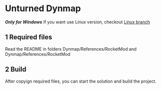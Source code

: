 # Unturned Dynmap

_**Only for Windows**_
If you want use Linux version, checkout [Linux branch](https://github.com/AnthoDingo/DynmapSource/tree/Linux)

## 1 Required files

Read the README in folders Dynmap/References/RocketMod and Dynmap/References/RocketMod

## 2 Build

After copyign required files, you can start the solution and build the project.  